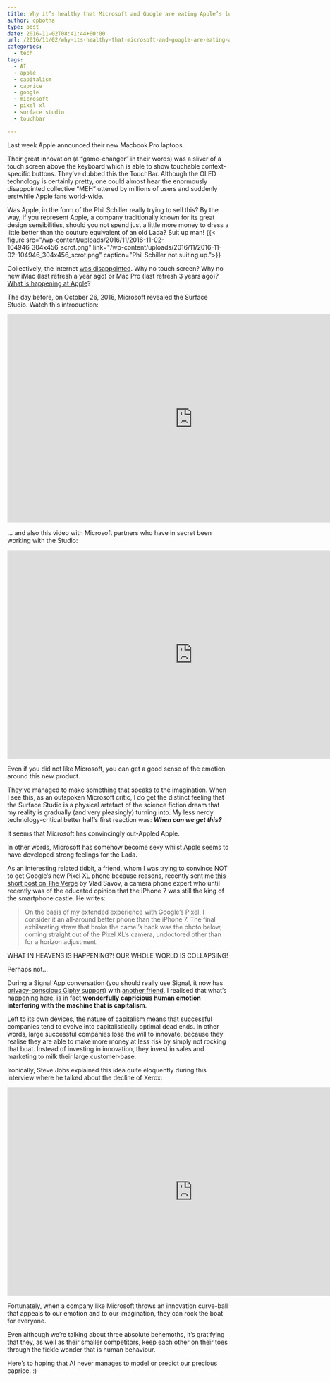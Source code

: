```yaml
---
title: Why it’s healthy that Microsoft and Google are eating Apple’s lunch
author: cpbotha
type: post
date: 2016-11-02T08:41:44+00:00
url: /2016/11/02/why-its-healthy-that-microsoft-and-google-are-eating-apples-lunch/
categories:
  - tech
tags:
  - AI
  - apple
  - capitalism
  - caprice
  - google
  - microsoft
  - pixel xl
  - surface studio
  - touchbar

---
```

Last week Apple announced their new Macbook Pro laptops.

Their great innovation (a “game-changer” in their words) was a sliver of a touch screen above the keyboard which is able to show touchable context-specific buttons. They’ve dubbed this the TouchBar. Although the OLED technology is certainly pretty, one could almost hear the enormously disappointed collective “MEH” uttered by millions of users and suddenly erstwhile Apple fans world-wide.

Was Apple, in the form of the Phil Schiller really trying to sell this? By the way, if you represent Apple, a company traditionally known for its great design sensibilities, should you not spend just a little more money to dress a little better than the couture equivalent of an old Lada? Suit up man!
{{< figure src="/wp-content/uploads/2016/11/2016-11-02-104946_304x456_scrot.png" link="/wp-content/uploads/2016/11/2016-11-02-104946_304x456_scrot.png" caption="Phil Schiller not suiting up.">}} 

Collectively, the internet [was disappointed][1]. Why no touch screen? Why no new iMac (last refresh a year ago) or Mac Pro (last refresh 3 years ago)? [What is happening at Apple][2]?

The day before, on October 26, 2016, Microsoft revealed the Surface Studio. Watch this introduction:

<div class="jetpack-video-wrapper">
<span class="embed-youtube" style="text-align:center; display: block;"><iframe allowfullscreen="true" class="youtube-player" height="473" src="https://www.youtube.com/embed/BzMLA8YIgG0?version=3&amp;rel=1&amp;fs=1&amp;autohide=2&amp;showsearch=0&amp;showinfo=1&amp;iv_load_policy=1&amp;wmode=transparent" style="border:0;" type="text/html" width="840"></iframe></span>
</div>

… and also this video with Microsoft partners who have in secret been working with the Studio:

<div class="jetpack-video-wrapper">
<span class="embed-youtube" style="text-align:center; display: block;"><iframe allowfullscreen="true" class="youtube-player" height="473" src="https://www.youtube.com/embed/WMklcdzcNcU?version=3&amp;rel=1&amp;fs=1&amp;autohide=2&amp;showsearch=0&amp;showinfo=1&amp;iv_load_policy=1&amp;wmode=transparent" style="border:0;" type="text/html" width="840"></iframe></span>
</div>

Even if you did not like Microsoft, you can get a good sense of the emotion around this new product.

They’ve managed to make something that speaks to the imagination. When I see this, as an outspoken Microsoft critic, I do get the distinct feeling that the Surface Studio is a physical artefact of the science fiction dream that my reality is gradually (and very pleasingly) turning into. My less nerdy technology-critical better half’s first reaction was: **_When can we get this?_**

It seems that Microsoft has convincingly out-Appled Apple.

In other words, Microsoft has somehow become sexy whilst Apple seems to have developed strong feelings for the Lada.

As an interesting related tidbit, a friend, whom I was trying to convince NOT to get Google’s new Pixel XL phone because reasons, recently sent me [this short post on The Verge][3] by Vlad Savov, a camera phone expert who until recently was of the educated opinion that the iPhone 7 was still the king of the smartphone castle. He writes:

> On the basis of my extended experience with Google’s Pixel, I consider it an all-around better phone than the iPhone 7. The final exhilarating straw that broke the camel’s back was the photo below, coming straight out of the Pixel XL’s camera, undoctored other than for a horizon adjustment.

WHAT IN HEAVENS IS HAPPENING?! OUR WHOLE WORLD IS COLLAPSING!

Perhaps not…

During a Signal App conversation (you should really use Signal, it now has [privacy-conscious Giphy support][4]) with [another friend][5], I realised that what’s happening here, is in fact **wonderfully capricious human emotion interfering with the machine that is capitalism**.

Left to its own devices, the nature of capitalism means that successful companies tend to evolve into capitalistically optimal dead ends. In other words, large successful companies lose the will to innovate, because they realise they are able to make more money at less risk by simply not rocking that boat. Instead of investing in innovation, they invest in sales and marketing to milk their large customer-base.

Ironically, Steve Jobs explained this idea quite eloquently during this interview where he talked about the decline of Xerox:

<div class="jetpack-video-wrapper">
<span class="embed-youtube" style="text-align:center; display: block;"><iframe allowfullscreen="true" class="youtube-player" height="473" src="https://www.youtube.com/embed/_1rXqD6M614?version=3&amp;rel=1&amp;fs=1&amp;autohide=2&amp;showsearch=0&amp;showinfo=1&amp;iv_load_policy=1&amp;wmode=transparent" style="border:0;" type="text/html" width="840"></iframe></span>
</div>

Fortunately, when a company like Microsoft throws an innovation curve-ball that appeals to our emotion and to our imagination, they can rock the boat for everyone.

Even although we’re talking about three absolute behemoths, it’s gratifying that they, as well as their smaller competitors, keep each other on their toes through the fickle wonder that is human behaviour.

Here’s to hoping that AI never manages to model or predict our precious caprice. :)

 [1]: http://www.huffingtonpost.com/entry/new-apple-macbook-pro_us_58123abde4b064e1b4b0fd76
 [2]: https://milen.me/writings/mac-platform-decline/
 [3]: http://www.theverge.com/circuitbreaker/2016/10/29/13466786/google-pixel-photo-better-than-iphone
 [4]: https://www.whispersystems.org/blog/giphy-experiment/
 [5]: http://francoismalan.com/
